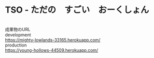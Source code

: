 # TSO - ただの　すごい　おーくしょん
<br />成果物のURL
<br />development
<br />https://mighty-lowlands-33165.herokuapp.com/
<br />production
<br />https://young-hollows-44509.herokuapp.com/
